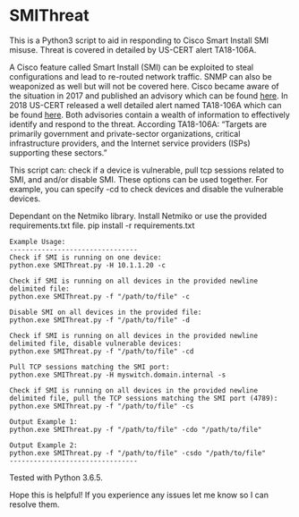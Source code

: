 # SMIThreat
This is a Python3 script to aid in responding to Cisco Smart Install SMI misuse. Threat is covered in detailed by US-CERT alert TA18-106A.

A Cisco feature called Smart Install (SMI) can be exploited to steal configurations and lead to re-routed network traffic. SNMP can also be weaponized as well but will not be covered here. 
Cisco became aware of the situation in 2017 and published an advisory which can be found [here](https://tools.cisco.com/security/center/content/CiscoSecurityAdvisory/cisco-sa-20170214-smi). In 2018 US-CERT released a well detailed alert named TA18-106A which can be found [here](https://www.us-cert.gov/ncas/alerts/TA18-106A). Both advisories contain a wealth of information to effectively identify and respond to the threat. According TA18-106A: “Targets are primarily government and private-sector organizations, critical infrastructure providers, and the Internet service providers (ISPs) supporting these sectors.”

This script can: check if a device is vulnerable, pull tcp sessions related to SMI, and and/or disable SMI.
These options can be used together. For example, you can specify -cd to check devices and disable the vulnerable devices. 

Dependant on the Netmiko library. Install Netmiko or use the provided requirements.txt file.
pip install -r requirements.txt

    Example Usage:
    --------------------------------
    Check if SMI is running on one device:
    python.exe SMIThreat.py -H 10.1.1.20 -c

    Check if SMI is running on all devices in the provided newline delimited file:
    python.exe SMIThreat.py -f "/path/to/file" -c

    Disable SMI on all devices in the provided file:
    python.exe SMIThreat.py -f "/path/to/file" -d

    Check if SMI is running on all devices in the provided newline delimited file, disable vulnerable devices:
    python.exe SMIThreat.py -f "/path/to/file" -cd

    Pull TCP sessions matching the SMI port:
    python.exe SMIThreat.py -H myswitch.domain.internal -s

    Check if SMI is running on all devices in the provided newline delimited file, pull the TCP sessions matching the SMI port (4789):
    python.exe SMIThreat.py -f "/path/to/file" -cs

    Output Example 1:
    python.exe SMIThreat.py -f "/path/to/file" -cdo "/path/to/file"
    
    Output Example 2:
    python.exe SMIThreat.py -f "/path/to/file" -csdo "/path/to/file"
    --------------------------------

Tested with Python 3.6.5.

Hope this is helpful! If you experience any issues let me know so I can resolve them.
